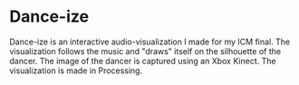 Dance-ize
=========

Dance-ize is an interactive audio-visualization I made for my ICM final. The visualization follows the music and "draws" itself on the silhouette of the dancer. The image of the dancer is captured using an Xbox Kinect. The visualization is made in Processing.
